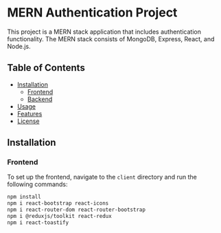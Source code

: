# MERN Authentication Project

This project is a MERN stack application that includes authentication functionality. The MERN stack consists of MongoDB, Express, React, and Node.js.

## Table of Contents

- [Installation](#installation)
  - [Frontend](#frontend)
  - [Backend](#backend)
- [Usage](#usage)
- [Features](#features)
- [License](#license)

## Installation

### Frontend

To set up the frontend, navigate to the `client` directory and run the following commands:

```bash
npm install
npm i react-bootstrap react-icons
npm i react-router-dom react-router-bootstrap
npm i @reduxjs/toolkit react-redux
npm i react-toastify
